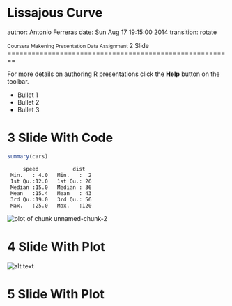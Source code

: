 Lissajous Curve
========================================================
author: Antonio Ferreras
date: Sun Aug 17 19:15:00 2014
transition: rotate

<small>
Coursera Makening Presentation
Data Assignment
</small>
2 Slide
========================================================

For more details on authoring R presentations click the
**Help** button on the toolbar.

- Bullet 1
- Bullet 2
- Bullet 3

3 Slide With Code
========================================================


```r
summary(cars)
```

```
     speed           dist    
 Min.   : 4.0   Min.   :  2  
 1st Qu.:12.0   1st Qu.: 26  
 Median :15.0   Median : 36  
 Mean   :15.4   Mean   : 43  
 3rd Qu.:19.0   3rd Qu.: 56  
 Max.   :25.0   Max.   :120  
```

![plot of chunk unnamed-chunk-2](lissajous-figure/unnamed-chunk-2.png) 

4 Slide With Plot
========================================================

![alt text](ApplicationImage.PNG)

5 Slide With Plot
========================================================

